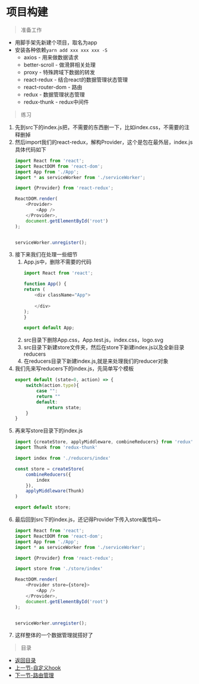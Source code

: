 # 项目构建

> 准备工作
* 用脚手架先新建个项目，取名为app
* 安装各种依赖`yarn add xxx xxx xxx -S`
    * axios - 用来做数据请求
    * better-scroll - 做滑屏相关处理
    * proxy - 特殊跨域下数据的转发
    * react-redux - 结合react的数据管理状态管理
    * react-router-dom - 路由
    * redux - 数据管理状态管理
    * redux-thunk - redux中间件

> 练习
1. 先到src下的index.js把，不需要的东西删一下，比如index.css，不需要的注释删掉
2. 然后import我们的react-redux，解构Provider，这个是包在最外层，index.js具体代码如下
    ```js
    import React from 'react';
    import ReactDOM from 'react-dom';
    import App from './App';
    import * as serviceWorker from './serviceWorker';

    import {Provider} from 'react-redux';

    ReactDOM.render(
        <Provider>
            <App />
        </Provider>,
        document.getElementById('root')
    );


    serviceWorker.unregister();

    ```
3. 接下来我们在处理一些细节
    1. App.js中，删除不需要的代码
        ```js
        import React from 'react';

        function App() {
        return (
            <div className="App">
            
            </div>
        );
        }

        export default App;        
        ```
    2. src目录下删除App.css，App.test.js，index.css，logo.svg  
    3. src目录下新建store文件夹，然后在store下新建index.js以及全新目录reducers
    4. 在reducers目录下新建index.js,就是来处理我们的reducer对象
4. 我们先来写reducers下的index.js，先简单写个模板 
    ```js
    export default (state=0, action) => {
        switch(action.type){
            case "":
            return ""  
            default: 
                return state;
        }
    } 
    ```
5. 再来写store目录下的index.js  
    ```js
    import {createStore, applyMiddleware, combineReducers} from 'redux';
    import Thunk from 'redux-thunk'

    import index from './reducers/index'

    const store = createStore(
        combineReducers({
            index
        }),
        applyMiddleware(Thunk)
    )

    export default store; 
    ```
6. 最后回到src下的index.js，还记得Provider下传入store属性吗~ 
    ```js
    import React from 'react';
    import ReactDOM from 'react-dom';
    import App from './App';
    import * as serviceWorker from './serviceWorker';

    import {Provider} from 'react-redux';

    import store from './store/index'

    ReactDOM.render(
        <Provider store={store}>
            <App />
        </Provider>,
        document.getElementById('root')
    );


    serviceWorker.unregister();
    ```
7. 这样整体的一个数据管理就搭好了    

> 目录

* [返回目录](../../README.md)
* [上一节-自定义hook](../day-17/自定义hook.md)
* [下一节-路由管理](../day-19/路由管理.md)